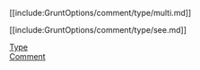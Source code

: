 [[include:GruntOptions/comment/type/multi.md]]

[[include:GruntOptions/comment/type/see.md]]

[Type](../)  
[Comment](../../)